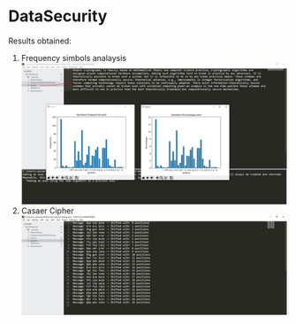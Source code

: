 # DataSecurity

Results obtained:
1) Frequency simbols analaysis
![alt text](https://github.com/lascau/DataSecurity/blob/main/assets/DS%20tema2.JPG)
2) Casaer Cipher
![alt text](https://github.com/lascau/DataSecurity/blob/main/assets/DS%20tema1.JPG)

